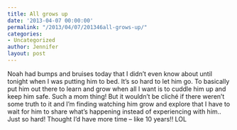 ```yaml
---
title: All grows up
date: '2013-04-07 00:00:00'
permalink: "/2013/04/07/201346all-grows-up/"
categories:
- Uncategorized
author: Jennifer
layout: post
---
```


Noah had bumps and bruises today that I didn&#8217;t even know about until tonight when I was putting him to bed. It&#8217;s so hard to let him go. To basically put him out there to learn and grow when all I want is to cuddle him up and keep him safe. Such a mom thing! But it wouldn&#8217;t be cliché if there weren&#8217;t some truth to it and I&#8217;m finding watching him grow and explore that I have to wait for him to share what&#8217;s happening instead of experiencing with him.. Just so hard! Thought I&#8217;d have more time &#8211; like 10 years!! LOL
